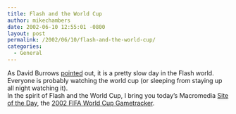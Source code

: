 ```yaml
---
title: Flash and the World Cup
author: mikechambers
date: 2002-06-10 12:55:01 -0800
layout: post
permalink: /2002/06/10/flash-and-the-world-cup/
categories:
  - General
---
```



As David Burrows [pointed][1] out, it is a pretty slow day in the Flash world. Everyone is probably watching the world cup (or sleeping from staying up all night watching it).  
In the spirit of Flash and the World Cup, I bring you today&#8217;s Macromedia [Site of the Day][2], the [2002 FIFA World Cup Gametracker][3].

 [1]: http://radio.weblogs.com/0102755/2002/06/10.html#a241
 [2]: http://www.macromedia.com/showcase/
 [3]: http://cbc.ca/sports/afp/wc-flash/2/gametracker.html